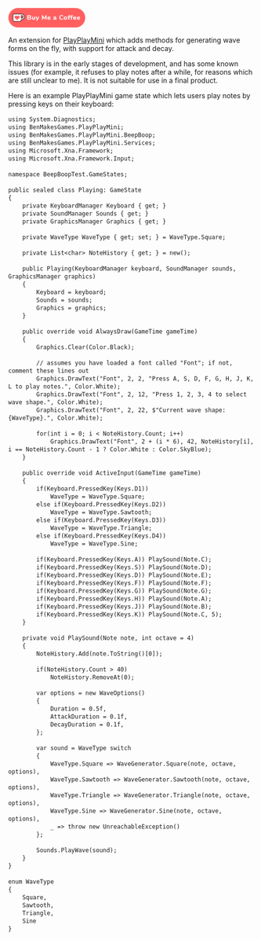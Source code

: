 [![Buy Me a Coffee at ko-fi.com](https://raw.githubusercontent.com/BenMakesGames/AssetsForNuGet/main/buymeacoffee.png)](https://ko-fi.com/A0A12KQ16)

An extension for [PlayPlayMini](https://github.com/BenMakesGames/PlayPlayMini) which adds methods for generating wave forms on the fly, with support for attack and decay.

This library is in the early stages of development, and has some known issues (for example, it refuses to play notes after a while, for reasons which are still unclear to me). It is not suitable for use in a final product.

Here is an example PlayPlayMini game state which lets users play notes by pressing keys on their keyboard:

```
using System.Diagnostics;
using BenMakesGames.PlayPlayMini;
using BenMakesGames.PlayPlayMini.BeepBoop;
using BenMakesGames.PlayPlayMini.Services;
using Microsoft.Xna.Framework;
using Microsoft.Xna.Framework.Input;

namespace BeepBoopTest.GameStates;

public sealed class Playing: GameState
{
    private KeyboardManager Keyboard { get; }
    private SoundManager Sounds { get; }
    private GraphicsManager Graphics { get; }

    private WaveType WaveType { get; set; } = WaveType.Square;

    private List<char> NoteHistory { get; } = new();

    public Playing(KeyboardManager keyboard, SoundManager sounds, GraphicsManager graphics)
    {
        Keyboard = keyboard;
        Sounds = sounds;
        Graphics = graphics;
    }

    public override void AlwaysDraw(GameTime gameTime)
    {
        Graphics.Clear(Color.Black);

        // assumes you have loaded a font called "Font"; if not, comment these lines out
        Graphics.DrawText("Font", 2, 2, "Press A, S, D, F, G, H, J, K, L to play notes.", Color.White);
        Graphics.DrawText("Font", 2, 12, "Press 1, 2, 3, 4 to select wave shape.", Color.White);
        Graphics.DrawText("Font", 2, 22, $"Current wave shape: {WaveType}.", Color.White);
        
        for(int i = 0; i < NoteHistory.Count; i++)
            Graphics.DrawText("Font", 2 + (i * 6), 42, NoteHistory[i], i == NoteHistory.Count - 1 ? Color.White : Color.SkyBlue);
    }

    public override void ActiveInput(GameTime gameTime)
    {
        if(Keyboard.PressedKey(Keys.D1))
            WaveType = WaveType.Square;
        else if(Keyboard.PressedKey(Keys.D2))
            WaveType = WaveType.Sawtooth;
        else if(Keyboard.PressedKey(Keys.D3))
            WaveType = WaveType.Triangle;
        else if(Keyboard.PressedKey(Keys.D4))
            WaveType = WaveType.Sine;
        
        if(Keyboard.PressedKey(Keys.A)) PlaySound(Note.C);
        if(Keyboard.PressedKey(Keys.S)) PlaySound(Note.D);
        if(Keyboard.PressedKey(Keys.D)) PlaySound(Note.E);
        if(Keyboard.PressedKey(Keys.F)) PlaySound(Note.F);
        if(Keyboard.PressedKey(Keys.G)) PlaySound(Note.G);
        if(Keyboard.PressedKey(Keys.H)) PlaySound(Note.A);
        if(Keyboard.PressedKey(Keys.J)) PlaySound(Note.B);
        if(Keyboard.PressedKey(Keys.K)) PlaySound(Note.C, 5);
    }
    
    private void PlaySound(Note note, int octave = 4)
    {
        NoteHistory.Add(note.ToString()[0]);

        if(NoteHistory.Count > 40)
            NoteHistory.RemoveAt(0);
        
        var options = new WaveOptions()
        {
            Duration = 0.5f,
            AttackDuration = 0.1f,
            DecayDuration = 0.1f,
        };
        
        var sound = WaveType switch
        {
            WaveType.Square => WaveGenerator.Square(note, octave, options),
            WaveType.Sawtooth => WaveGenerator.Sawtooth(note, octave, options),
            WaveType.Triangle => WaveGenerator.Triangle(note, octave, options),
            WaveType.Sine => WaveGenerator.Sine(note, octave, options),
            _ => throw new UnreachableException()
        };
        
        Sounds.PlayWave(sound);
    }
}

enum WaveType
{
    Square,
    Sawtooth,
    Triangle,
    Sine
}
```
